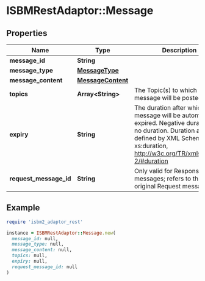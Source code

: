 # ISBMRestAdaptor::Message

## Properties

| Name | Type | Description | Notes |
| ---- | ---- | ----------- | ----- |
| **message_id** | **String** |  | [optional] |
| **message_type** | [**MessageType**](MessageType.md) |  | [optional] |
| **message_content** | [**MessageContent**](MessageContent.md) |  | [optional] |
| **topics** | **Array&lt;String&gt;** | The Topic(s) to which the message will be posted. | [optional] |
| **expiry** | **String** | The duration after which the message will be automatically expired. Negative duration is no duration. Duration as defined by XML Schema xs:duration, http://w3c.org/TR/xmlschema-2/#duration | [optional] |
| **request_message_id** | **String** | Only valid for Response messages; refers to the original Request message. | [optional] |

## Example

```ruby
require 'isbm2_adaptor_rest'

instance = ISBMRestAdaptor::Message.new(
  message_id: null,
  message_type: null,
  message_content: null,
  topics: null,
  expiry: null,
  request_message_id: null
)
```

